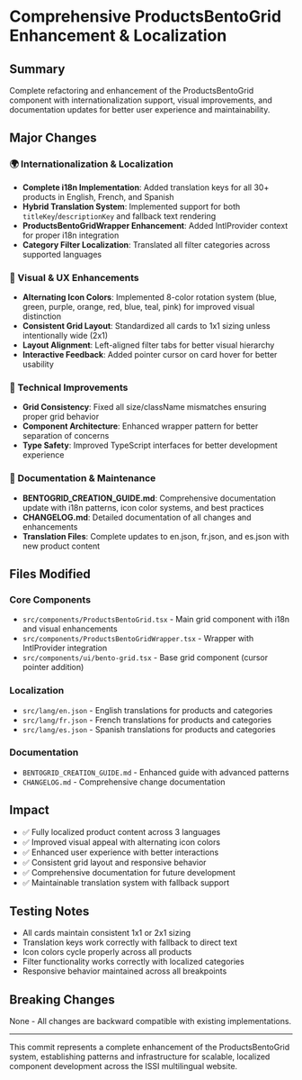 # Comprehensive ProductsBentoGrid Enhancement & Localization

## Summary
Complete refactoring and enhancement of the ProductsBentoGrid component with internationalization support, visual improvements, and documentation updates for better user experience and maintainability.

## Major Changes

### 🌍 Internationalization & Localization
- **Complete i18n Implementation**: Added translation keys for all 30+ products in English, French, and Spanish
- **Hybrid Translation System**: Implemented support for both `titleKey`/`descriptionKey` and fallback text rendering
- **ProductsBentoGridWrapper Enhancement**: Added IntlProvider context for proper i18n integration
- **Category Filter Localization**: Translated all filter categories across supported languages

### 🎨 Visual & UX Enhancements
- **Alternating Icon Colors**: Implemented 8-color rotation system (blue, green, purple, orange, red, blue, teal, pink) for improved visual distinction
- **Consistent Grid Layout**: Standardized all cards to 1x1 sizing unless intentionally wide (2x1)
- **Layout Alignment**: Left-aligned filter tabs for better visual hierarchy
- **Interactive Feedback**: Added pointer cursor on card hover for better usability

### 🔧 Technical Improvements
- **Grid Consistency**: Fixed all size/className mismatches ensuring proper grid behavior
- **Component Architecture**: Enhanced wrapper pattern for better separation of concerns
- **Type Safety**: Improved TypeScript interfaces for better development experience

### 📖 Documentation & Maintenance
- **BENTOGRID_CREATION_GUIDE.md**: Comprehensive documentation update with i18n patterns, icon color systems, and best practices
- **CHANGELOG.md**: Detailed documentation of all changes and enhancements
- **Translation Files**: Complete updates to en.json, fr.json, and es.json with new product content

## Files Modified

### Core Components
- `src/components/ProductsBentoGrid.tsx` - Main grid component with i18n and visual enhancements
- `src/components/ProductsBentoGridWrapper.tsx` - Wrapper with IntlProvider integration
- `src/components/ui/bento-grid.tsx` - Base grid component (cursor pointer addition)

### Localization
- `src/lang/en.json` - English translations for products and categories
- `src/lang/fr.json` - French translations for products and categories  
- `src/lang/es.json` - Spanish translations for products and categories

### Documentation
- `BENTOGRID_CREATION_GUIDE.md` - Enhanced guide with advanced patterns
- `CHANGELOG.md` - Comprehensive change documentation

## Impact
- ✅ Fully localized product content across 3 languages
- ✅ Improved visual appeal with alternating icon colors
- ✅ Enhanced user experience with better interactions
- ✅ Consistent grid layout and responsive behavior
- ✅ Comprehensive documentation for future development
- ✅ Maintainable translation system with fallback support

## Testing Notes
- All cards maintain consistent 1x1 or 2x1 sizing
- Translation keys work correctly with fallback to direct text
- Icon colors cycle properly across all products
- Filter functionality works correctly with localized categories
- Responsive behavior maintained across all breakpoints

## Breaking Changes
None - All changes are backward compatible with existing implementations.

---

This commit represents a complete enhancement of the ProductsBentoGrid system, establishing patterns and infrastructure for scalable, localized component development across the ISSI multilingual website.
